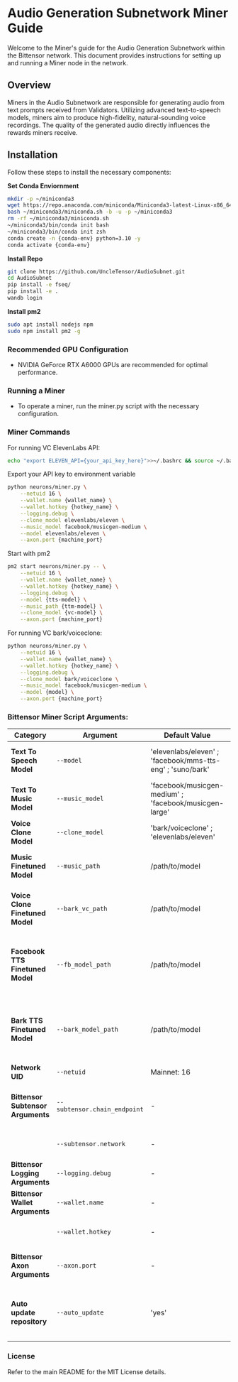 # Audio Generation Subnetwork Miner Guide
Welcome to the Miner's guide for the Audio Generation Subnetwork within the Bittensor network. This document provides instructions for setting up and running a Miner node in the network.

## Overview
Miners in the Audio Subnetwork are responsible for generating audio from text prompts received from Validators. Utilizing advanced text-to-speech models, miners aim to produce high-fidelity, natural-sounding voice recordings. The quality of the generated audio directly influences the rewards miners receive.

## Installation
Follow these steps to install the necessary components:

**Set Conda Enviornment**
```bash
mkdir -p ~/miniconda3
wget https://repo.anaconda.com/miniconda/Miniconda3-latest-Linux-x86_64.sh -O ~/miniconda3/miniconda.sh
bash ~/miniconda3/miniconda.sh -b -u -p ~/miniconda3
rm -rf ~/miniconda3/miniconda.sh
~/miniconda3/bin/conda init bash
~/miniconda3/bin/conda init zsh
conda create -n {conda-env} python=3.10 -y
conda activate {conda-env}
```
**Install Repo**
```bash
git clone https://github.com/UncleTensor/AudioSubnet.git
cd AudioSubnet
pip install -e fseq/
pip install -e .
wandb login
```
**Install pm2**
```bash
sudo apt install nodejs npm
sudo npm install pm2 -g
```

### Recommended GPU Configuration
- NVIDIA GeForce RTX A6000 GPUs are recommended for optimal performance.

### Running a Miner
 - To operate a miner, run the miner.py script with the necessary configuration.

### Miner Commands
For running VC ElevenLabs API:
```bash
echo "export ELEVEN_API={your_api_key_here}">>~/.bashrc && source ~/.bashrc
```
Export your API key to environment variable

```bash
python neurons/miner.py \
    --netuid 16 \
    --wallet.name {wallet_name} \
    --wallet.hotkey {hotkey_name} \
    --logging.debug \
    --clone_model elevenlabs/eleven \
    --music_model facebook/musicgen-medium \
    --model elevenlabs/eleven \
    --axon.port {machine_port}
```
Start with pm2
```bash
pm2 start neurons/miner.py -- \
    --netuid 16 \
    --wallet.name {wallet_name} \
    --wallet.hotkey {hotkey_name} \
    --logging.debug \
    --model {tts-model} \
    --music_path {ttm-model} \
    --clone_model {vc-model} \
    --axon.port {machine_port}
```

For running VC bark/voiceclone:
```bash
python neurons/miner.py \
    --netuid 16 \
    --wallet.name {wallet_name} \
    --wallet.hotkey {hotkey_name} \
    --logging.debug \
    --clone_model bark/voiceclone \
    --music_model facebook/musicgen-medium \
    --model {model} \
    --axon.port {machine_port}
```

### Bittensor Miner Script Arguments:

| **Category**                   | **Argument**                         | **Default Value**          | **Description**                                                                                                       |
|---------------------------------|--------------------------------------|----------------------------|-----------------------------------------------------------------------------------------------------------------------|
| **Text To Speech Model**    | `--model`                            | 'elevenlabs/eleven' ; 'facebook/mms-tts-eng' ; 'suno/bark'   | The model to use for text-to-speech.|
| **Text To Music Model** | `--music_model`                           | 'facebook/musicgen-medium' ; 'facebook/musicgen-large'       | The model to use for Text-To-Music |
| **Voice Clone Model** | `--clone_model`                           | 'bark/voiceclone' ; 'elevenlabs/eleven'       | The model to use for Voice Clone |
| **Music Finetuned Model** | `--music_path`                           | /path/to/model | The model to use for Text-To-Music |
| **Voice Clone Finetuned Model** | `--bark_vc_path`                           | /path/to/model | The bark Finetuned model to use for Voice Clone |
| **Facebook TTS Finetuned Model**    | `--fb_model_path`                        | /path/to/model | The Finetuned Facebook tts model to be used for text-to-speech. |
| **Bark TTS Finetuned Model**    | `--bark_model_path`                        |  /path/to/model | The Finetuned Bark tts model to be used for text-to-speech. |
| **Network UID** | `--netuid`                           |  Mainnet: 16        | The chain subnet UID. |
| **Bittensor Subtensor Arguments** | `--subtensor.chain_endpoint`        | -                          | Endpoint for Bittensor chain connection.|
|                                 | `--subtensor.network`                | -                          | Bittensor network endpoint.|
| **Bittensor Logging Arguments** | `--logging.debug`                    | -                          | Enable debugging logs.|
| **Bittensor Wallet Arguments**  | `--wallet.name`                      | -                          | Name of the wallet.|
|                                 | `--wallet.hotkey`                    | -                  | Hotkey path for the wallet.|
| **Bittensor Axon Arguments**    | `--axon.port`                        | -                          | Port number for the axon server.|
| **Auto update repository**    | `--auto_update`                        | 'yes'                          | Auto update option for github repository updates. |





### License
Refer to the main README for the MIT License details.
